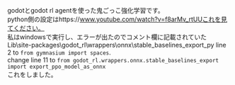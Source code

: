 godotとgodot rl agentを使った鬼ごっこ強化学習です。<br>
python側の設定はhttps://www.youtube.com/watch?v=f8arMv_rtUUこれを見てください。<br>
私はwindowsで実行し、エラーが出たのでコメント欄に記載されていた<br>
Lib\site-packages\godot_rl\wrappers\onnx\stable_baselines_export_py line 2 to `from gymnasium import spaces`.<br>
change line 11 to `from godot_rl.wrappers.onnx.stable_baselines_export import export_ppo_model_as_onnx`<br>
これをしました。
